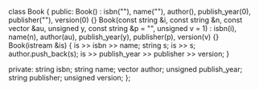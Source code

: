 class Book {
public:
  Book() : isbn(""), name(""), author(),
      publish_year(0), publisher(""), version(0) {}
  Book(const string &i, const string &n,
       const vector<string> &au,
       unsigned y, const string &p = "", unsigned v = 1)
      : isbn(i), name(n), author(au),
        publish_year(y), publisher(p), version(v) {}
  Book(istream &is) {
    is >> isbn >> name;
    string s;
    is >> s;
    author.push_back(s);
    is >> publish_year >> publisher >> version;
  }

private:
  string isbn;
  string name;
  vector<string> author;
  unsigned publish_year;
  string publisher;
  unsigned version;
};
